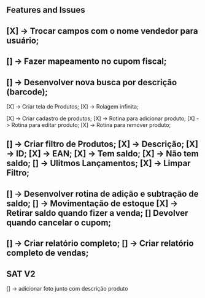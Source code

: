 ## Features and Issues

[X] -> Trocar campos com o nome vendedor para usuário;
------------------------------------------------------------------------------------------------------------------------
[] -> Fazer mapeamento no cupom fiscal;
------------------------------------------------------------------------------------------------------------------------
[] -> Desenvolver nova busca por descrição (barcode);
------------------------------------------------------------------------------------------------------------------------
[X] -> Criar tela de Produtos;
   [X] -> Rolagem infinita;

[X] -> Criar cadastro de produtos;
   [X] -> Rotina para adicionar produto;
   [X] -> Rotina para editar produto;
   [X] -> Rotina para remover produto;

[] -> Criar filtro de Produtos;
   [X] ->  Descrição;
   [X] ->  ID;
   [X] ->  EAN;
   [X] ->  Tem saldo;
   [X] ->  Não tem saldo;
   [] ->  Ulitmos Lançamentos;
   [X] ->  Limpar Filtro;
------------------------------------------------------------------------------------------------------------------------
[] -> Desenvolver rotina de adição e subtração de saldo;
[] -> Movimentação de estoque
   [X] -> Retirar saldo quando fizer a venda;
   [] Devolver quando cancelar o cupom;
------------------------------------------------------------------------------------------------------------------------
[] -> Criar relatório completo;
[] -> Criar relatório completo de vendas;
------------------------------------------------------------------------------------------------------------------------

## SAT V2

[] -> adicionar foto junto com descrição produto